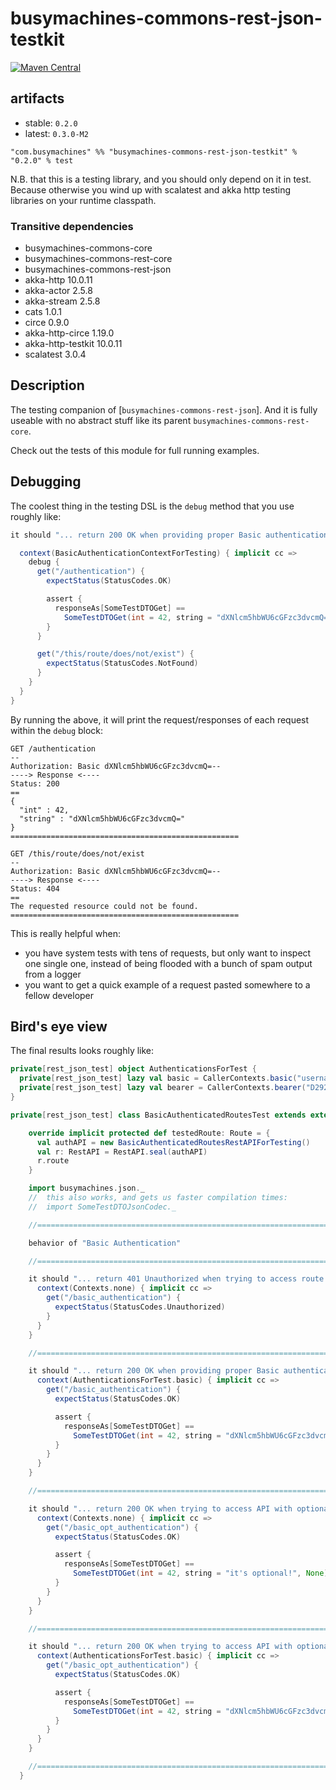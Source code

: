 # busymachines-commons-rest-json-testkit

[![Maven Central](https://img.shields.io/maven-central/v/com.busymachines/busymachines-commons-rest-json-testkit_2.12.svg)](https://maven-badges.herokuapp.com/maven-central/com.busymachines/busymachines-commons-rest-json-testkit_2.12)

## artifacts

* stable: `0.2.0`
* latest: `0.3.0-M2`

`"com.busymachines" %% "busymachines-commons-rest-json-testkit" % "0.2.0" % test`

N.B. that this is a testing library, and you should only depend on it in test. Because otherwise you wind up with scalatest and akka http testing libraries on your runtime classpath.

### Transitive dependencies
- busymachines-commons-core
- busymachines-commons-rest-core
- busymachines-commons-rest-json
- akka-http 10.0.11
- akka-actor 2.5.8
- akka-stream 2.5.8
- cats 1.0.1
- circe 0.9.0
- akka-http-circe 1.19.0
- akka-http-testkit 10.0.11
- scalatest 3.0.4

## Description

The testing companion of [`busymachines-commons-rest-json`]. And it is fully useable with no abstract stuff like its parent `busymachines-commons-rest-core`.

Check out the tests of this module for full running examples.

## Debugging

The coolest thing in the testing DSL is the `debug` method that you use roughly like:

```scala
it should "... return 200 OK when providing proper Basic authentication" in { _ =>

  context(BasicAuthenticationContextForTesting) { implicit cc =>
    debug {
      get("/authentication") {
        expectStatus(StatusCodes.OK)

        assert {
          responseAs[SomeTestDTOGet] ==
            SomeTestDTOGet(int = 42, string = "dXNlcm5hbWU6cGFzc3dvcmQ=", None)
        }
      }

      get("/this/route/does/not/exist") {
        expectStatus(StatusCodes.NotFound)
      }
    }
  }
}
```

By running the above, it will print the request/responses of each request within the `debug` block:
```
GET /authentication
--
Authorization: Basic dXNlcm5hbWU6cGFzc3dvcmQ=--
----> Response <----
Status: 200
==
{
  "int" : 42,
  "string" : "dXNlcm5hbWU6cGFzc3dvcmQ="
}
===================================================

GET /this/route/does/not/exist
--
Authorization: Basic dXNlcm5hbWU6cGFzc3dvcmQ=--
----> Response <----
Status: 404
==
The requested resource could not be found.
===================================================
```
This is really helpful when:
 - you have system tests with tens of requests, but only want to inspect one single one, instead of being flooded with a bunch of spam output from a logger
 - you want to get a quick example of a request pasted somewhere to a fellow developer

## Bird's eye view

The final results looks roughly like:
```scala
private[rest_json_test] object AuthenticationsForTest {
  private[rest_json_test] lazy val basic = CallerContexts.basic("username", "password")
  private[rest_json_test] lazy val bearer = CallerContexts.bearer("D2926169E98AAA4C6B40C8C7AF7F4122946DDFA4E499908C")
}

private[rest_json_test] class BasicAuthenticatedRoutesTest extends extends FlatSpec with JsonRestAPITest {

    override implicit protected def testedRoute: Route = {
      val authAPI = new BasicAuthenticatedRoutesRestAPIForTesting()
      val r: RestAPI = RestAPI.seal(authAPI)
      r.route
    }

    import busymachines.json._
    //  this also works, and gets us faster compilation times:
    //  import SomeTestDTOJsonCodec._

    //===========================================================================

    behavior of "Basic Authentication"

    //===========================================================================

    it should "... return 401 Unauthorized when trying to access route without authentication" in { _ =>
      context(Contexts.none) { implicit cc =>
        get("/basic_authentication") {
          expectStatus(StatusCodes.Unauthorized)
        }
      }
    }

    //===========================================================================

    it should "... return 200 OK when providing proper Basic authentication" in { _ =>
      context(AuthenticationsForTest.basic) { implicit cc =>
        get("/basic_authentication") {
          expectStatus(StatusCodes.OK)

          assert {
            responseAs[SomeTestDTOGet] ==
              SomeTestDTOGet(int = 42, string = "dXNlcm5hbWU6cGFzc3dvcmQ=", None)
          }
        }
      }
    }

    //===========================================================================

    it should "... return 200 OK when trying to access API with optional auth, while not providing it" in { _ =>
      context(Contexts.none) { implicit cc =>
        get("/basic_opt_authentication") {
          expectStatus(StatusCodes.OK)

          assert {
            responseAs[SomeTestDTOGet] ==
              SomeTestDTOGet(int = 42, string = "it's optional!", None)
          }
        }
      }
    }

    //===========================================================================

    it should "... return 200 OK when trying to access API with optional auth, while providing it" in { _ =>
      context(AuthenticationsForTest.basic) { implicit cc =>
        get("/basic_opt_authentication") {
          expectStatus(StatusCodes.OK)

          assert {
            responseAs[SomeTestDTOGet] ==
              SomeTestDTOGet(int = 42, string = "dXNlcm5hbWU6cGFzc3dvcmQ=", None)
          }
        }
      }
    }

    //===========================================================================
  }

```
